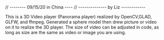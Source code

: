 // -------- 09/15/20 in China ----
// -------------- by Liz ------------

This is a 3D Video player (Panorama player) realized by OpenCV,GLAD, GLFW, and ffmpeg.
Generated a sphere model then drew picture or video on it to realize the 3D player.
The size of video can be adjusted in code, as long as size are the same as video or image you are using.
